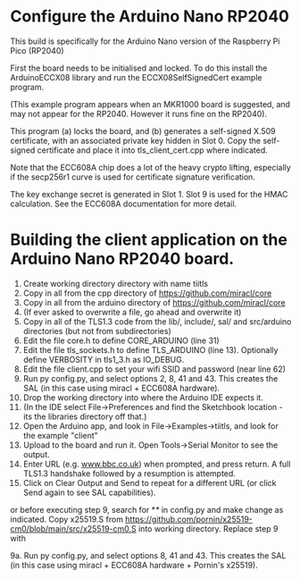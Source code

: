 
# Configure the Arduino Nano RP2040

This build is specifically for the Arduino Nano version of the Raspberry Pi Pico (RP2040)

First the board needs to be initialised and locked. To do this install the ArduinoECCX08 library and run the ECCX08SelfSignedCert example program. 

(This example program appears when an MKR1000 board is suggested, and may not appear for the RP2040. However it runs fine on the RP2040).

This program (a) locks the board, and (b) generates a self-signed X.509 certificate, with an associated private key hidden in Slot 0. Copy 
the self-signed certificate and place it into tls_client_cert.cpp where indicated.

Note that the ECC608A chip does a lot of the heavy crypto lifting, especially if the secp256r1 curve is used for certificate signature verification.

The key exchange secret is generated in Slot 1. Slot 9 is used for the HMAC calculation. See the ECC608A documentation for more detail.

# Building the client application on the Arduino Nano RP2040 board.

1.	Create working directory directory with name tiitls
2.	Copy in all from the cpp directory of https://github.com/miracl/core
3.	Copy in all from the arduino directory of https://github.com/miracl/core
4.	(If ever asked to overwrite a file, go ahead and overwrite it)
5.	Copy in all of the TLS1.3 code from the lib/, include/, sal/ and src/arduino directories (but not from subdirectories)
6.	Edit the file core.h to define CORE_ARDUINO (line 31)
7.	Edit the file tls_sockets.h to define TLS_ARDUINO (line 13). Optionally define VERBOSITY in tls1_3.h as IO_DEBUG.
8.	Edit the file client.cpp to set your wifi SSID and password (near line 62)
9.	Run py config.py, and select options 2, 8, 41 and 43. This creates the SAL (in this case using miracl + ECC608A hardware).
10.	Drop the working directory into where the Arduino IDE expects it. 
11.	(In the IDE select File->Preferences and find the Sketchbook location - its the libraries directory off that.)
12.	Open the Arduino app, and look in File->Examples->tiitls, and look for the example "client"
13.	Upload to the board and run it. Open Tools->Serial Monitor to see the output. 
14.	Enter URL (e.g. www.bbc.co.uk) when prompted, and press return. A full TLS1.3 handshake followed by a resumption is attempted.
15.	Click on Clear Output and Send to repeat for a different URL (or click Send again to see SAL capabilities).

or before executing step 9, search for $*$*$*$* in config.py and make change as indicated. Copy x25519.S from https://github.com/pornin/x25519-cm0/blob/main/src/x25519-cm0.S
into working directory. Replace step 9 with

9a.	Run py config.py, and select options 8, 41 and 43. This creates the SAL (in this case using miracl + ECC608A hardware + Pornin's x25519).

